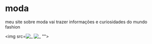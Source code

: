 # moda
</html>

<p>meu site sobre moda vai trazer informações e curiosidades do mundo fashion</p>

<img src=![_](https://github.com/jamilemaria/moda/assets/140747907/f404c6a7-906d-466d-b145-e64fb1ca7336)
![_](https://github.com/jamilemaria/moda/assets/140747907/78ac3f5f-d685-46ff-97e7-b271b24b2fb8)
"">



